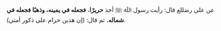 عن علي رضللع قال: رأيت رسول ﷲ ﷺ أخذ **حريرًا**، **فجعله في يمينه، وذهبًا فجعله في شماله**، ثم قال: (إن هذين حرام على ذكور أمتي).